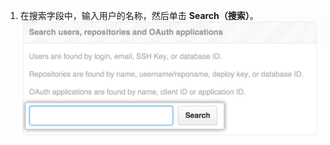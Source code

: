 1. 在搜索字段中，输入用户的名称，然后单击 **Search（搜索）**。 ![Site admin settings search field](/assets/images/enterprise/site-admin-settings/search-for-things.png)
